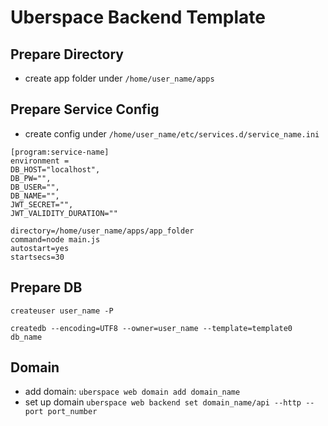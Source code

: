 # Uberspace Backend Template

## Prepare Directory
- create app folder under `/home/user_name/apps`

## Prepare Service Config
- create config under `/home/user_name/etc/services.d/service_name.ini`

```
[program:service-name]
environment =
DB_HOST="localhost",
DB_PW="",
DB_USER="",
DB_NAME="",
JWT_SECRET="",
JWT_VALIDITY_DURATION=""

directory=/home/user_name/apps/app_folder
command=node main.js
autostart=yes
startsecs=30
```

## Prepare DB

```
createuser user_name -P

createdb --encoding=UTF8 --owner=user_name --template=template0 db_name
```

## Domain
- add domain: `uberspace web domain add domain_name`
- set up domain `uberspace web backend set domain_name/api --http --port port_number`